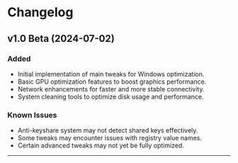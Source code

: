 # Changelog

## v1.0 Beta (2024-07-02)

### Added

- Initial implementation of main tweaks for Windows optimization.
- Basic GPU optimization features to boost graphics performance.
- Network enhancements for faster and more stable connectivity.
- System cleaning tools to optimize disk usage and performance.

### Known Issues

- Anti-keyshare system may not detect shared keys effectively.
- Some tweaks may encounter issues with registry value names.
- Certain advanced tweaks may not yet be fully optimized.

---

